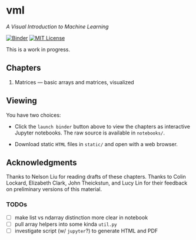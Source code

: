 # vml

_A Visual Introduction to Machine Learning_

[![Binder](http://mybinder.org/badge.svg)](http://mybinder.org/repo/mbforbes/vml)
[![MIT License](https://img.shields.io/badge/license-MIT-blue.svg)](blob/master/LICENSE.txt)

This is a work in progress.

## Chapters

1. Matrices — basic arrays and matrices, visualized

## Viewing

You have two choices:

- Click the `launch binder` button above to view the chapters as interactive
  Jupyter notebooks. The raw source is available in `notebooks/`.

- Download static `HTML` files in  `static/` and open with a web browser.

## Acknowledgments

Thanks to Nelson Liu for reading drafts of these chapters. Thanks to Colin
Lockard, Elizabeth Clark, John Theickstun, and Lucy Lin for their feedback on
preliminary versions of this material.

### TODOs

- [ ] make list vs ndarray distinction more clear in notebook
- [ ] pull array helpers into some kinda `util.py`
- [ ] investigate script (w/ `jupyter`?) to generate HTML and PDF
